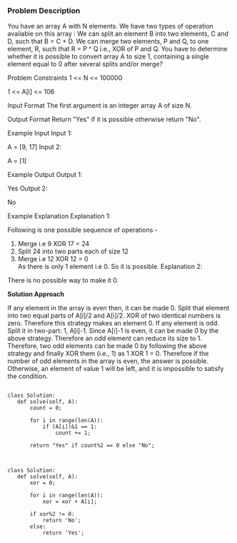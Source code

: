 ### Problem Description

You have an array A with N elements. We have two types of operation available on this array :
We can split an element B into two elements, C and D, such that B = C + D.
We can merge two elements, P and Q, to one element, R, such that R = P ^ Q i.e., XOR of P and Q.
You have to determine whether it is possible to convert array A to size 1, containing a single element equal to 0 after several splits and/or merge?



Problem Constraints
1 <= N <= 100000

1 <= A[i] <= 106



Input Format
The first argument is an integer array A of size N.



Output Format
Return "Yes" if it is possible otherwise return "No".



Example Input
Input 1:

 A = [9, 17]
Input 2:

 A = [1]


Example Output
Output 1:

 Yes
Output 2:

 No


Example Explanation
Explanation 1:

 Following is one possible sequence of operations -  
 1) Merge i.e 9 XOR 17 = 24  
 2) Split 24 into two parts each of size 12  
 3) Merge i.e 12 XOR 12 = 0  
 As there is only 1 element i.e 0. So it is possible.
Explanation 2:

 There is no possible way to make it 0.
 
 **Solution Approach**
 
 If any element in the array is even then, it can be made 0. Split that element into two equal parts of A[i]/2 and A[i]/2. 
 XOR of two identical numbers is zero. Therefore this strategy makes an element 0.
 If any element is odd. Split it in two-part: 1, A[i]-1. Since A[i]-1 is even, it can be made 0 by the above strategy. 
 Therefore an odd element can reduce its size to 1.
 Therefore, two odd elements can be made 0 by following the above strategy and finally XOR them (i.e., 1) as 1 XOR 1 = 0.
 Therefore if the number of odd elements in the array is even, the answer is possible. Otherwise, an element of value 1 will be left, 
 and it is impossible to satisfy the condition.
 
 
 ```
 
 class Solution:
    def solve(self, A):
        count = 0;

        for i in range(len(A)):
            if (A[i])&1 == 1:
                count += 1;
        
        return "Yes" if count%2 == 0 else "No";

 
 ```
 
 ```
 
 class Solution:
    def solve(self, A):
        xor = 0;

        for i in range(len(A)):
            xor = xor + A[i];
        
        if xor%2 != 0:
            return 'No';
        else:
            return 'Yes';
 
 ```
